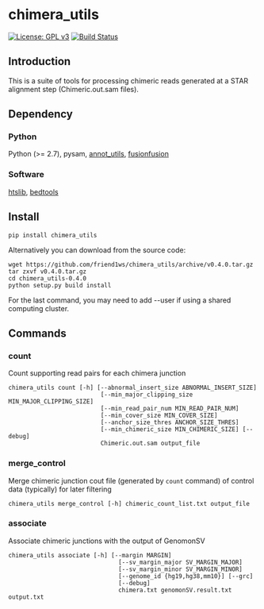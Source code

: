 # chimera_utils

[![License: GPL v3](https://img.shields.io/badge/License-GPL%20v3-blue.svg)](https://www.gnu.org/licenses/gpl-3.0)
[![Build Status](https://travis-ci.org/friend1ws/chimera_utils.svg?branch=devel)](https://travis-ci.org/friend1ws/chimera_utils)


## Introduction 

This is a suite of tools for processing chimeric reads generated at a STAR alignment step (Chimeric.out.sam files).

## Dependency

### Python
Python (>= 2.7), pysam, [annot_utils](https://github.com/friend1ws/annot_utils), [fusionfusion](https://github.com/Genomon-Project/fusionfusion)

### Software
[htslib](http://www.htslib.org), [bedtools](http://bedtools.readthedocs.io/en/latest/)


## Install

```
pip install chimera_utils
```

Alternatively you can download from the source code:
```
wget https://github.com/friend1ws/chimera_utils/archive/v0.4.0.tar.gz
tar zxvf v0.4.0.tar.gz
cd chimera_utils-0.4.0
python setup.py build install
```

For the last command, you may need to add --user if using a shared computing cluster.

## Commands

### count
Count supporting read pairs for each chimera junction

```
chimera_utils count [-h] [--abnormal_insert_size ABNORMAL_INSERT_SIZE]
                          [--min_major_clipping_size MIN_MAJOR_CLIPPING_SIZE]
                          [--min_read_pair_num MIN_READ_PAIR_NUM]
                          [--min_cover_size MIN_COVER_SIZE]
                          [--anchor_size_thres ANCHOR_SIZE_THRES]
                          [--min_chimeric_size MIN_CHIMERIC_SIZE] [--debug]
                          Chimeric.out.sam output_file
```

### merge_control
Merge chimeric junction cout file (generated by `count` command) of control data (typically) for later filtering

```
chimera_utils merge_control [-h] chimeric_count_list.txt output_file
```

### associate
Associate chimeric junctions with the output of GenomonSV

```
chimera_utils associate [-h] [--margin MARGIN]
                               [--sv_margin_major SV_MARGIN_MAJOR]
                               [--sv_margin_minor SV_MARGIN_MINOR]
                               [--genome_id {hg19,hg38,mm10}] [--grc]
                               [--debug]
                               chimera.txt genomonSV.result.txt output.txt
```
